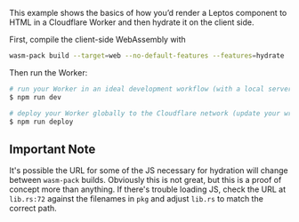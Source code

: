 This example shows the basics of how you’d render a Leptos component to HTML in a Cloudflare Worker and then hydrate it on the client side.

First, compile the client-side WebAssembly with
```sh
wasm-pack build --target=web --no-default-features --features=hydrate
```

Then run the Worker:

```sh
# run your Worker in an ideal development workflow (with a local server, file watcher & more)
$ npm run dev

# deploy your Worker globally to the Cloudflare network (update your wrangler.toml file for configuration)
$ npm run deploy
```

## Important Note
It's possible the URL for some of the JS necessary for hydration will change between `wasm-pack` builds. Obviously this is not great, but this is a proof of concept more than anything. If there's trouble loading JS, check the URL at `lib.rs:72` against the filenames in `pkg` and adjust `lib.rs` to match the correct path.
